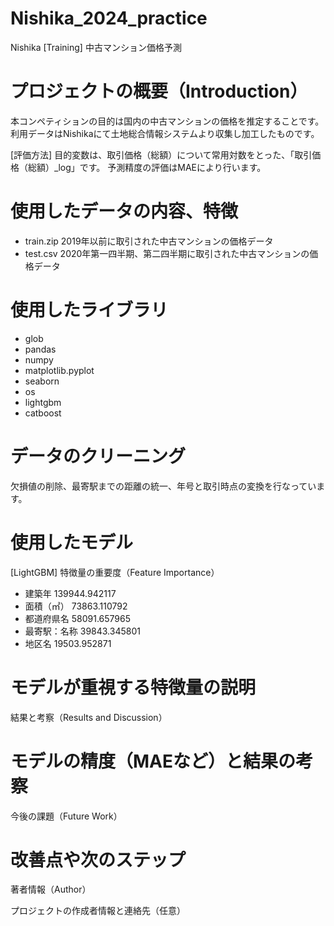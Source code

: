 # Nishika_2024_practice
Nishika [Training] 中古マンション価格予測

# プロジェクトの概要（Introduction）
本コンペティションの目的は国内の中古マンションの価格を推定することです。
利用データはNishikaにて土地総合情報システムより収集し加工したものです。

[評価方法]
目的変数は、取引価格（総額）について常用対数をとった、「取引価格（総額）_log」です。
予測精度の評価はMAEにより行います。

# 使用したデータの内容、特徴
- train.zip 2019年以前に取引された中古マンションの価格データ
- test.csv 2020年第一四半期、第二四半期に取引された中古マンションの価格データ

# 使用したライブラリ
- glob
- pandas
- numpy 
- matplotlib.pyplot 
- seaborn 
- os
- lightgbm
- catboost

# データのクリーニング
欠損値の削除、最寄駅までの距離の統一、年号と取引時点の変換を行なっています。

# 使用したモデル
[LightGBM]
特徴量の重要度（Feature Importance）
- 建築年  139944.942117
- 面積（㎡）   73863.110792
- 都道府県名   58091.657965
- 最寄駅：名称   39843.345801
- 地区名   19503.952871


# モデルが重視する特徴量の説明
結果と考察（Results and Discussion）

# モデルの精度（MAEなど）と結果の考察
今後の課題（Future Work）

# 改善点や次のステップ
著者情報（Author）

プロジェクトの作成者情報と連絡先（任意）

